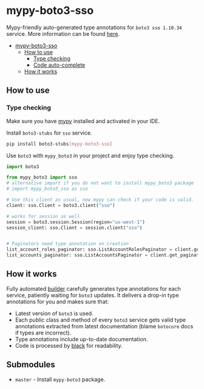 # mypy-boto3-sso

Mypy-friendly auto-generated type annotations for `boto3 sso 1.10.34` service.
More information can be found [here](https://github.com/vemel/mypy_boto3).

- [mypy-boto3-sso](#mypy-boto3-sso)
  - [How to use](#how-to-use)
    - [Type checking](#type-checking)
    - [Code auto-complete](#code-auto-complete)
  - [How it works](#how-it-works)

## How to use

### Type checking

Make sure you have [mypy](https://github.com/python/mypy) installed and activated in your IDE.

Install `boto3-stubs` for `sso` service.

```bash
pip install boto3-stubs[mypy-boto3-sso]
```

Use `boto3` with `mypy_boto3` in your project and enjoy type checking.

```python
import boto3

from mypy_boto3 import sso
# alternative import if you do not want to install mypy_boto3 package
# import mypy_boto3_sso as sso

# Use this client as usual, now mypy can check if your code is valid.
client: sso.Client = boto3.client("sso")

# works for session as well
session = boto3.session.Session(region="us-west-1")
session_client: sso.Client = session.client("sso")


# Paginators need type annotation on creation
list_account_roles_paginator: sso.ListAccountRolesPaginator = client.get_paginator("list_account_roles")
list_accounts_paginator: sso.ListAccountsPaginator = client.get_paginator("list_accounts")
```

## How it works

Fully automated [builder](https://github.com/vemel/mypy_boto3) carefully generates
type annotations for each service, patiently waiting for `boto3` updates. It delivers
a drop-in type annotations for you and makes sure that:

- Latest version of `boto3` is used.
- Each public class and method of every `boto3` service gets valid type annotations
  extracted from latest documentation (blame `botocore` docs if types are incorrect).
- Type annotations include up-to-date documentation.
- Code is processed by [black](https://github.com/psf/black) for readability.

## Submodules

- `master` - Install `mypy-boto3` package.